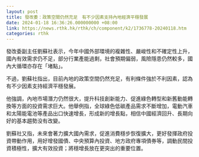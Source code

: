 ```yaml
---
layout: post
title: 發改委：政策空間仍然充足　有不少因素支持內地經濟平穩發展
date: 2024-01-18 16:36:26.000000000 +08:00
link: https://news.rthk.hk/rthk/ch/component/k2/1736778-20240118.htm
categories: rthk
---
```


發改委副主任劉蘇社表示，今年中國外部環境的複雜性、嚴峻性和不確定性上升，國內有效需求仍不足，部分行業產能過剩，社會預期偏弱，風險隱患仍然較多，國內大循環亦存在「堵點」。

不過，劉蘇社指出，目前內地的政策空間仍然充足，有利條件強於不利因素，認為有不少因素支持經濟平穩發展。

他強調，內地市場潛力仍然很大，提升科技創新能力、促進綠色轉型和新舊動能轉換等方面的投資需求巨大。他舉例指，全球綠色低碳產品需求不斷增加，電動汽車和太陽能電池等產品出口快速增長，形成新的增長點，相信中國經濟回升、長期向好的基本趨勢没有改變。

劉蘇社又指，未來會著力擴大國內需求，促進消費穩步恢復擴大，更好發揮政府投資帶動作用，用好增發國債、中央預算內投資、地方政府專項債券等，調動民間投資積極性，擴大有效投資；將穩增長放在更突出的重要位置。

